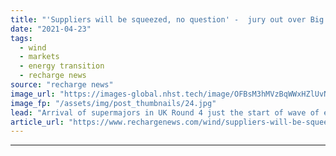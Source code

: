 ```yaml
---
title: "'Suppliers will be squeezed, no question' -  jury out over Big Oil in offshore wind says K2 exec"
date: "2021-04-23"
tags: 
  - wind
  - markets
  - energy transition
  - recharge news
source: "recharge news"
image_url: "https://images-global.nhst.tech/image/OFBsM3hMVzBqWWxHZlUvNE1SOGp5RWtRMXNQRjBacUtGamkvcXVXeklRbz0=/nhst/binary/506aad5b3539a65aa3933a2336228f1b"
image_fp: "/assets/img/post_thumbnails/24.jpg"
lead: "Arrival of supermajors in UK Round 4 just the start of wave of entrants from fossil sector, says Gary Bills"
article_url: "https://www.rechargenews.com/wind/suppliers-will-be-squeezed-no-question-jury-out-over-big-oil-in-offshore-wind-says-k2-exec/2-1-1000338"
---
```


---
